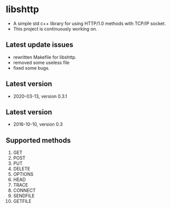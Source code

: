 # libshttp
 
 * A simple std c++ library for using HTTP/1.0 methods with TCP/IP socket.
 * This project is continuously working on. 

## Latest update issues
 * rewritten Makefile for libshttp.
 * removed some useless file
 * fixed some bugs.

## Latest version 
 * 2020-03-13, version 0.3.1

## Latest version 
 * 2016-10-10, version 0.3 

## Supported methods 
 1. GET
 2. POST
 3. PUT
 4. DELETE
 5. OPTIONS
 6. HEAD
 7. TRACE
 8. CONNECT
 9. SENDFILE
 10. GETFILE

